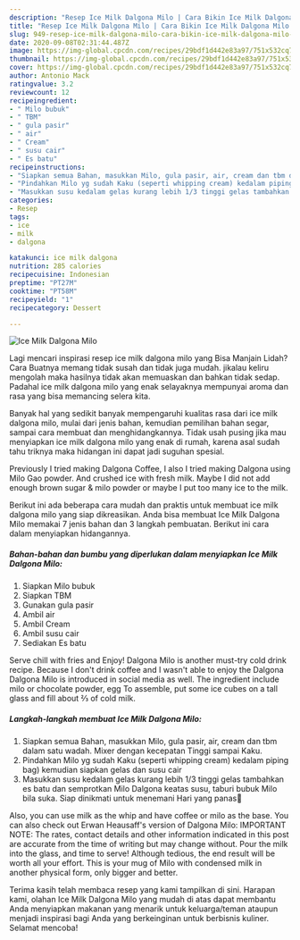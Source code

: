 ```yaml
---
description: "Resep Ice Milk Dalgona Milo | Cara Bikin Ice Milk Dalgona Milo Yang Enak dan Simpel"
title: "Resep Ice Milk Dalgona Milo | Cara Bikin Ice Milk Dalgona Milo Yang Enak dan Simpel"
slug: 949-resep-ice-milk-dalgona-milo-cara-bikin-ice-milk-dalgona-milo-yang-enak-dan-simpel
date: 2020-09-08T02:31:44.487Z
image: https://img-global.cpcdn.com/recipes/29bdf1d442e83a97/751x532cq70/ice-milk-dalgona-milo-foto-resep-utama.jpg
thumbnail: https://img-global.cpcdn.com/recipes/29bdf1d442e83a97/751x532cq70/ice-milk-dalgona-milo-foto-resep-utama.jpg
cover: https://img-global.cpcdn.com/recipes/29bdf1d442e83a97/751x532cq70/ice-milk-dalgona-milo-foto-resep-utama.jpg
author: Antonio Mack
ratingvalue: 3.2
reviewcount: 12
recipeingredient:
- " Milo bubuk"
- " TBM"
- " gula pasir"
- " air"
- " Cream"
- " susu cair"
- " Es batu"
recipeinstructions:
- "Siapkan semua Bahan, masukkan Milo, gula pasir, air, cream dan tbm dalam satu wadah. Mixer dengan kecepatan Tinggi sampai Kaku."
- "Pindahkan Milo yg sudah Kaku (seperti whipping cream) kedalam piping bag) kemudian siapkan gelas dan susu cair"
- "Masukkan susu kedalam gelas kurang lebih 1/3 tinggi gelas tambahkan es batu dan semprotkan Milo Dalgona keatas susu, taburi bubuk Milo bila suka. Siap dinikmati untuk menemani Hari yang panas🤤"
categories:
- Resep
tags:
- ice
- milk
- dalgona

katakunci: ice milk dalgona 
nutrition: 285 calories
recipecuisine: Indonesian
preptime: "PT27M"
cooktime: "PT58M"
recipeyield: "1"
recipecategory: Dessert

---
```



![Ice Milk Dalgona Milo](https://img-global.cpcdn.com/recipes/29bdf1d442e83a97/751x532cq70/ice-milk-dalgona-milo-foto-resep-utama.jpg)

Lagi mencari inspirasi resep ice milk dalgona milo yang Bisa Manjain Lidah? Cara Buatnya memang tidak susah dan tidak juga mudah. jikalau keliru mengolah maka hasilnya tidak akan memuaskan dan bahkan tidak sedap. Padahal ice milk dalgona milo yang enak selayaknya mempunyai aroma dan rasa yang bisa memancing selera kita.

Banyak hal yang sedikit banyak mempengaruhi kualitas rasa dari ice milk dalgona milo, mulai dari jenis bahan, kemudian pemilihan bahan segar, sampai cara membuat dan menghidangkannya. Tidak usah pusing jika mau menyiapkan ice milk dalgona milo yang enak di rumah, karena asal sudah tahu triknya maka hidangan ini dapat jadi suguhan spesial.

Previously I tried making Dalgona Coffee, I also I tried making Dalgona using Milo Gao powder. And crushed ice with fresh milk. Maybe I did not add enough brown sugar &amp; milo powder or maybe I put too many ice to the milk.


Berikut ini ada beberapa cara mudah dan praktis untuk membuat ice milk dalgona milo yang siap dikreasikan. Anda bisa membuat Ice Milk Dalgona Milo memakai 7 jenis bahan dan 3 langkah pembuatan. Berikut ini cara dalam menyiapkan hidangannya.

<!--inarticleads1-->

##### Bahan-bahan dan bumbu yang diperlukan dalam menyiapkan Ice Milk Dalgona Milo:

1. Siapkan  Milo bubuk
1. Siapkan  TBM
1. Gunakan  gula pasir
1. Ambil  air
1. Ambil  Cream
1. Ambil  susu cair
1. Sediakan  Es batu


Serve chill with fries and Enjoy! Dalgona Milo is another must-try cold drink recipe. Because I don&#39;t drink coffee and I wasn&#39;t able to enjoy the Dalgona Dalgona Milo is introduced in social media as well. The ingredient include milo or chocolate powder, egg To assemble, put some ice cubes on a tall glass and fill about ⅔ of cold milk. 

<!--inarticleads2-->

##### Langkah-langkah membuat Ice Milk Dalgona Milo:

1. Siapkan semua Bahan, masukkan Milo, gula pasir, air, cream dan tbm dalam satu wadah. Mixer dengan kecepatan Tinggi sampai Kaku.
1. Pindahkan Milo yg sudah Kaku (seperti whipping cream) kedalam piping bag) kemudian siapkan gelas dan susu cair
1. Masukkan susu kedalam gelas kurang lebih 1/3 tinggi gelas tambahkan es batu dan semprotkan Milo Dalgona keatas susu, taburi bubuk Milo bila suka. Siap dinikmati untuk menemani Hari yang panas🤤


Also, you can use milk as the whip and have coffee or milo as the base. You can also check out Erwan Heausaff&#39;s version of Dalgona Milo: IMPORTANT NOTE: The rates, contact details and other information indicated in this post are accurate from the time of writing but may change without. Pour the milk into the glass, and time to serve! Although tedious, the end result will be worth all your effort. This is your mug of Milo with condensed milk in another physical form, only bigger and better. 

Terima kasih telah membaca resep yang kami tampilkan di sini. Harapan kami, olahan Ice Milk Dalgona Milo yang mudah di atas dapat membantu Anda menyiapkan makanan yang menarik untuk keluarga/teman ataupun menjadi inspirasi bagi Anda yang berkeinginan untuk berbisnis kuliner. Selamat mencoba!
